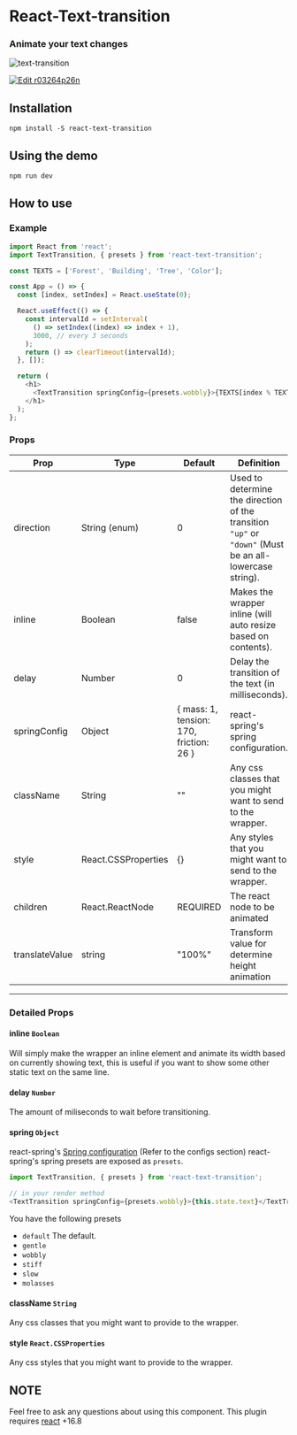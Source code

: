 # React-Text-transition

### Animate your text changes

![text-transition](https://raw.githubusercontent.com/WinterCore/react-text-transition/master/example-gifs/example.gif)

[![Edit r03264p26n](https://codesandbox.io/static/img/play-codesandbox.svg)](https://codesandbox.io/s/react-text-transition-ts-6wp1s7?file=/src/components/App.tsx)

## Installation

`npm install -S react-text-transition`

## Using the demo

`npm run dev`

## How to use

### Example

```javascript
import React from 'react';
import TextTransition, { presets } from 'react-text-transition';

const TEXTS = ['Forest', 'Building', 'Tree', 'Color'];

const App = () => {
  const [index, setIndex] = React.useState(0);

  React.useEffect(() => {
    const intervalId = setInterval(
      () => setIndex((index) => index + 1),
      3000, // every 3 seconds
    );
    return () => clearTimeout(intervalId);
  }, []);

  return (
    <h1>
      <TextTransition springConfig={presets.wobbly}>{TEXTS[index % TEXTS.length]}</TextTransition>
    </h1>
  );
};
```

### Props

| Prop         | Type                | Default                                 | Definition                                                                                              |
| ------------ | ------------------- | --------------------------------------- | ------------------------------------------------------------------------------------------------------- |
| direction    | String (enum)       | 0                                       | Used to determine the direction of the transition `"up"` or `"down"` (Must be an all-lowercase string). |
| inline       | Boolean             | false                                   | Makes the wrapper inline (will auto resize based on contents).                                          |
| delay        | Number              | 0                                       | Delay the transition of the text (in milliseconds).                                                     |
| springConfig | Object              | { mass: 1, tension: 170, friction: 26 } | react-spring's spring configuration.                                                                    |
| className    | String              | ""                                      | Any css classes that you might want to send to the wrapper.                                             |
| style        | React.CSSProperties | {}                                      | Any styles that you might want to send to the wrapper.                                                  |
| children     | React.ReactNode     | REQUIRED                                | The react node to be animated                                                                           |
| translateValue     | string     | "100%"                                | Transform value for determine height animation                                                                           |

---

### Detailed Props

#### inline `Boolean`

Will simply make the wrapper an inline element and animate its width based on currently showing
text, this is useful if you want to show some other static text on the same line.

#### delay `Number`

The amount of miliseconds to wait before transitioning.

#### spring `Object`

react-spring's [Spring configuration](https://www.react-spring.dev/docs/advanced/config#presets) (Refer to the
configs section) react-spring's spring presets are exposed as `presets`.

```javascript
import TextTransition, { presets } from 'react-text-transition';

// in your render method
<TextTransition springConfig={presets.wobbly}>{this.state.text}</TextTransition>;
```

You have the following presets

- `default` The default.
- `gentle`
- `wobbly`
- `stiff`
- `slow`
- `molasses`

#### className `String`

Any css classes that you might want to provide to the wrapper.

#### style `React.CSSProperties`

Any css styles that you might want to provide to the wrapper.

## NOTE

Feel free to ask any questions about using this component. This plugin requires
[react](https://www.npmjs.com/package/react) +16.8
